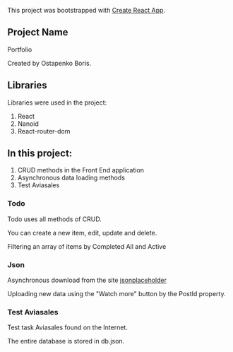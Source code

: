 This project was bootstrapped with [Create React App](https://github.com/facebook/create-react-app).

## Project Name
Portfolio

Created by Ostapenko Boris.

## Libraries
Libraries were used in the project:

1.  React
2.  Nanoid
3.  React-router-dom

## In this project:

1.  CRUD methods in the Front End application
2.  Asynchronous data loading methods
3.  Test Aviasales

### Todo

Todo uses all methods of CRUD.   

You can create a new item, edit, update and delete.  

Filtering an array of items by Completed All and Active  

### Json 


Asynchronous download from the site [jsonplaceholder](https://jsonplaceholder.typicode.com/comments )  

Uploading new data using the "Watch more" button by the PostId property.



### Test Aviasales


Test task Aviasales found on the Internet.  

The entire database is stored in db.json.  



